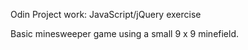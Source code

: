 Odin Project work: JavaScript/jQuery exercise

Basic minesweeper game using a small 9 x 9 minefield.
